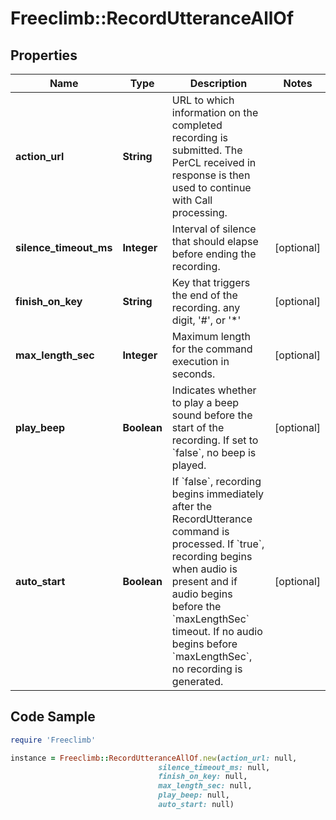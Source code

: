 # Freeclimb::RecordUtteranceAllOf

## Properties

Name | Type | Description | Notes
------------ | ------------- | ------------- | -------------
**action_url** | **String** | URL to which information on the completed recording is submitted. The PerCL received in response is then used to continue with Call processing. | 
**silence_timeout_ms** | **Integer** | Interval of silence that should elapse before ending the recording. | [optional] 
**finish_on_key** | **String** | Key that triggers the end of the recording. any digit, &#39;#&#39;, or &#39;*&#39; | [optional] 
**max_length_sec** | **Integer** | Maximum length for the command execution in seconds. | [optional] 
**play_beep** | **Boolean** | Indicates whether to play a beep sound before the start of the recording. If set to &#x60;false&#x60;, no beep is played. | [optional] 
**auto_start** | **Boolean** | If &#x60;false&#x60;, recording begins immediately after the RecordUtterance command is processed. If &#x60;true&#x60;, recording begins when audio is present and if audio begins before the &#x60;maxLengthSec&#x60; timeout. If no audio begins before &#x60;maxLengthSec&#x60;, no recording is generated. | [optional] 

## Code Sample

```ruby
require 'Freeclimb'

instance = Freeclimb::RecordUtteranceAllOf.new(action_url: null,
                                 silence_timeout_ms: null,
                                 finish_on_key: null,
                                 max_length_sec: null,
                                 play_beep: null,
                                 auto_start: null)
```


